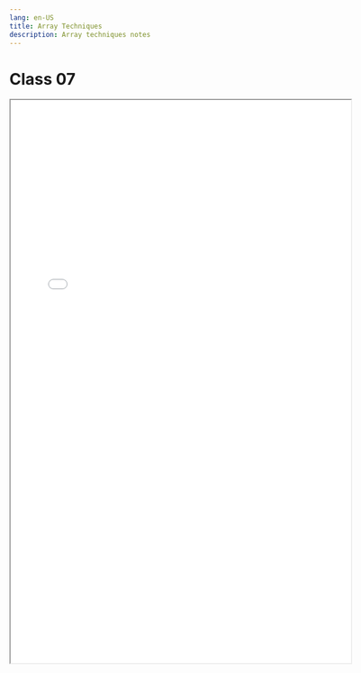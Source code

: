 ```yaml
---
lang: en-US
title: Array Techniques
description: Array techniques notes
---
```


# Class 07

<iframe src="/pdfs/07-array-techniques.pdf" width="120%" height="1000"></iframe>